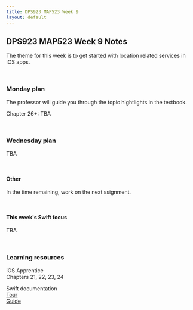 ```yaml
---
title: DPS923 MAP523 Week 9
layout: default
---
```


## DPS923 MAP523 Week 9 Notes

The theme for this week is to get started with location related services in iOS apps. 

<br>

### Monday plan

The professor will guide you through the topic hightlights in the textbook. 

Chapter 26+: TBA  

<br>

### Wednesday plan

TBA

<br>

#### Other

In the time remaining, work on the next ssignment.

<br>

#### This week's Swift focus

TBA

<br>

### Learning resources

iOS Apprentice  
Chapters 21, 22, 23, 24

Swift documentation  
[Tour](https://docs.swift.org/swift-book/GuidedTour/GuidedTour.html)  
[Guide](https://docs.swift.org/swift-book/LanguageGuide/TheBasics.html)

<br>

